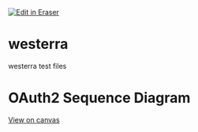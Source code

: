 <p><a target="_blank" href="https://app.eraser.io/workspace/LCS6ZpyrpIF8oHVlaCJG" id="edit-in-eraser-github-link"><img alt="Edit in Eraser" src="https://firebasestorage.googleapis.com/v0/b/second-petal-295822.appspot.com/o/images%2Fgithub%2FOpen%20in%20Eraser.svg?alt=media&amp;token=968381c8-a7e7-472a-8ed6-4a6626da5501"></a></p>

# westerra
westerra test files



# OAuth2 Sequence Diagram


[﻿View on canvas](https://app.eraser.io/workspace/LCS6ZpyrpIF8oHVlaCJG?elements=ejqV_sFaZt5giPmg9YxTbg) 


<!--- Eraser file: https://app.eraser.io/workspace/LCS6ZpyrpIF8oHVlaCJG --->